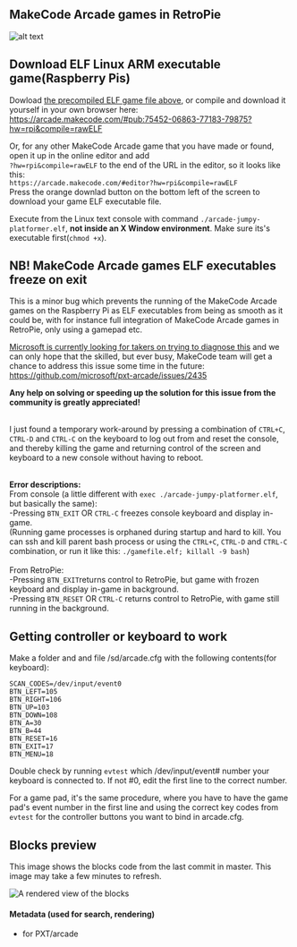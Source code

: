 ## MakeCode Arcade games in RetroPie
![alt text](https://github.com/Vegz78/jumpy-platformer-ELF-test/blob/master/assets/MakeCode_Arcade_RetroPie.gif)
## Download ELF Linux ARM executable game(Raspberry Pis)
Dowload [the precompiled ELF game file above](https://github.com/Vegz78/jumpy-platformer-ELF-test/raw/master/arcade-jumpy-platformer.elf), or compile and download it yourself in your own browser here:
https://arcade.makecode.com/#pub:75452-06863-77183-79875?hw=rpi&compile=rawELF

Or, for any other MakeCode Arcade game that you have made or found, open it up in the online editor and add<BR>
```?hw=rpi&compile=rawELF``` to the end of the URL in the editor, so it looks like this:<BR>
```https://arcade.makecode.com/#editor?hw=rpi&compile=rawELF```<BR>
Press the orange downlad button on the bottom left of the screen to download your game ELF executable file.

Execute from the Linux text console with command ```./arcade-jumpy-platformer.elf```, **not inside an X Window environment**. Make sure its's executable first(```chmod +x```).

## NB! MakeCode Arcade games ELF executables freeze on exit
This is a minor bug which prevents the running of the MakeCode Arcade games on the Raspberry Pi as ELF executables from being as smooth as it could be, with for instance full integration of MakeCode Arcade games in RetroPie, only using a gamepad etc. 

[Microsoft is currently looking for takers on trying to diagnose this](https://forum.makecode.com/t/how-to-launch-makecode-arcade-uf2s-in-raspbian-retropie/2725/22) and we can only hope that the skilled, but ever busy, MakeCode team will get a chance to address this issue some time in the future:
https://github.com/microsoft/pxt-arcade/issues/2435

**Any help on solving or speeding up the solution for this issue from the community is greatly appreciated!**

<BR>I just found a temporary work-around by pressing a combination of ```CTRL+C```, ```CTRL-D``` and ```CTRL-C``` on the keyboard to log out from and reset the console, and thereby killing the game and returning control of the screen and keyboard to a new console without having to reboot. 

<BR>**Error descriptions:**<BR>
From console (a little different with ```exec ./arcade-jumpy-platformer.elf```, but basically the same):<BR>
-Pressing ```BTN_EXIT``` OR ```CTRL-C``` freezes console keyboard and display in-game.<BR>
(Running game processes is orphaned during startup and hard to kill. You can ssh and kill parent bash process or using the ```CTRL+C```, ```CTRL-D``` and ```CTRL-C``` combination,  or run it like this: ```./gamefile.elf; killall -9 bash```)<BR><BR>
From RetroPie:<BR>
-Pressing ```BTN_EXIT```returns control to RetroPie, but game with frozen keyboard and display in-game in background.<BR>
-Pressing ```BTN_RESET``` OR ```CTRL-C``` returns control to RetroPie, with game still running in the background.<BR>

## Getting controller or keyboard to work
Make a folder and and file /sd/arcade.cfg with the following contents(for keyboard):
```
SCAN_CODES=/dev/input/event0
BTN_LEFT=105
BTN_RIGHT=106
BTN_UP=103
BTN_DOWN=108
BTN_A=30
BTN_B=44
BTN_RESET=16
BTN_EXIT=17
BTN_MENU=18
```

Double check by running ```evtest``` which /dev/input/event# number your keyboard is connected to. If not #0, edit the first line to the correct number.

For a game pad, it's the same procedure, where you have to have the game pad's event number in the first line and using the correct key codes from ```evtest``` for the controller buttons you want to bind in arcade.cfg.





## Blocks preview

This image shows the blocks code from the last commit in master.
This image may take a few minutes to refresh.

![A rendered view of the blocks](https://github.com/vegz78/jumpy-platformer/raw/master/.github/makecode/blocks.png)

#### Metadata (used for search, rendering)

* for PXT/arcade
<script src="https://makecode.com/gh-pages-embed.js"></script><script>makeCodeRender("{{ site.makecode.home_url }}", "{{ site.github.owner_name }}/{{ site.github.repository_name }}");</script>
